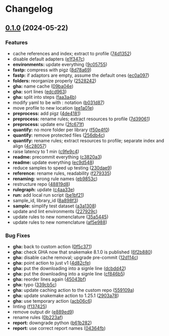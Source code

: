 # Changelog

## [0.1.0](https://github.com/3d-omics/ht_quant/compare/v0.0.1...v0.1.0) (2024-05-22)


### Features

* cache references and index; extract to profile ([74d1352](https://github.com/3d-omics/ht_quant/commit/74d1352794a1b9bcdb8da3e843f2bf37430705f7))
* disable default adapters ([e1f347c](https://github.com/3d-omics/ht_quant/commit/e1f347ccab8497274d30774e169515bd724851e0))
* **environments:** update everything ([9c05755](https://github.com/3d-omics/ht_quant/commit/9c057552caed6d8ffd673a6ce8a577f73cb7b7a0))
* **fastp:** compress with pigz ([8d78a69](https://github.com/3d-omics/ht_quant/commit/8d78a69b82417cb91344379307dd9899da4b2dda))
* **fastp:** if adaptors are empty, assume the default ones ([ec0a097](https://github.com/3d-omics/ht_quant/commit/ec0a097727b671872058aeb33db381afd0b51c49))
* **folders:** reorganize properly ([2528242](https://github.com/3d-omics/ht_quant/commit/252824269b7f802cb56d5371bce22bc70a04948b))
* **gha:** name cache ([09ba04e](https://github.com/3d-omics/ht_quant/commit/09ba04e838c06c79fa33b76ae3605f92adcc0f1d))
* **gha:** sort lines ([edcd963](https://github.com/3d-omics/ht_quant/commit/edcd96396c45553d237b64ffe2d7be283f0ed527))
* **gha:** split into steps ([faa3a4b](https://github.com/3d-omics/ht_quant/commit/faa3a4ba5fbb5cf2733d59cabe547e23b4912401))
* modify yaml to be with : notation ([b031d87](https://github.com/3d-omics/ht_quant/commit/b031d87b3ad05e030ff993319484c1e191922dd9))
* move profile to new location ([ee1a01e](https://github.com/3d-omics/ht_quant/commit/ee1a01ec22be2faccfdd1aa5de7a7f2681c7a4bd))
* **preprocess:** add pigz ([4de4181](https://github.com/3d-omics/ht_quant/commit/4de4181b7bb41df09888c076f8194bc8468ba990))
* **preprocess:** rename rules; extract resources to profile ([7d39061](https://github.com/3d-omics/ht_quant/commit/7d39061b22f63e6663ecca6624a55ffc815d8be7))
* **preprocess:** update env ([2fc671f](https://github.com/3d-omics/ht_quant/commit/2fc671fda3d29e628778e7ecc45eb036588dd8de))
* **quantify:** no more folder per library ([f50e4f0](https://github.com/3d-omics/ht_quant/commit/f50e4f047fbdd27d7408a3bb7d294d632fe9eae8))
* **quantify:** remove protected files ([256db4c](https://github.com/3d-omics/ht_quant/commit/256db4cf7a7ecde6b4fae091dcc58ec794d10b64))
* **quantify:** rename rules; extract resources to profile; separate index and align ([4c28057](https://github.com/3d-omics/ht_quant/commit/4c280577327a789f3c40456352e3c14818323e08))
* raise latency to 1 min ([c9fe9c4](https://github.com/3d-omics/ht_quant/commit/c9fe9c48f4d1be7fad49cf6f9ffd2087f86663ee))
* **readme:** precommit everything ([c3820a3](https://github.com/3d-omics/ht_quant/commit/c3820a3a9fa4d2511ac16ebc236ac191c87d6e52))
* **readme:** update everything ([ec9d548](https://github.com/3d-omics/ht_quant/commit/ec9d54884163550e9616ae8bc49dc48813cab5dc))
* reduce samples to speed up testing ([230dae9](https://github.com/3d-omics/ht_quant/commit/230dae9e027ce681a3647af7bf96456b91295b81))
* **reference:** rename rules, readability ([f279335](https://github.com/3d-omics/ht_quant/commit/f2793352c7c652499f57e7292e84dff18921a9bd))
* **renaming:** wrong rule names ([eb9853c](https://github.com/3d-omics/ht_quant/commit/eb9853c2f95e6dbdbdcb74196eafce41fed7ee0c))
* restructure repo ([48819d8](https://github.com/3d-omics/ht_quant/commit/48819d85a90cbb43cbfcf555f9758ace5bd41a6b))
* **rulegraph:** update ([c4aa33e](https://github.com/3d-omics/ht_quant/commit/c4aa33ec0692ad5c0e15c2abcf36175e37e21991))
* **run:** add local run script ([be1bf21](https://github.com/3d-omics/ht_quant/commit/be1bf214a2eb891961e312f4338642cb4c7583c8))
* sample_id, library_id ([8a898f3](https://github.com/3d-omics/ht_quant/commit/8a898f33be07d6d4a92120458b3fc1a2b63c66ef))
* **sample:** simplify test dataset ([a3a1308](https://github.com/3d-omics/ht_quant/commit/a3a130873d50e22203f14a5c99323126721715a0))
* update and lint environments ([227929c](https://github.com/3d-omics/ht_quant/commit/227929c7376e0b6093a08cd0cb95f033a692818e))
* update rules to new nomenclature ([35a5445](https://github.com/3d-omics/ht_quant/commit/35a544590b7ebe84a20c99317e92eb3021b4711e))
* update rules to new nomenclature ([af5e988](https://github.com/3d-omics/ht_quant/commit/af5e988fc9477f96b012f8b962904cd6ba2e55c5))


### Bug Fixes

* **gha:** back to custom action ([0f5c371](https://github.com/3d-omics/ht_quant/commit/0f5c3713628c70ccc527e26eb8f3696c64da8b71))
* **gha:** check GHA now that snakemake 8.1.0 is published ([6f2b880](https://github.com/3d-omics/ht_quant/commit/6f2b88084037ef6260cb37973ccbc594d74ab1ac))
* **gha:** disable cache removal; upgrade pre-commit ([12d114c](https://github.com/3d-omics/ht_quant/commit/12d114ce44594dfba3e7d3d5b9fd8d400059866f))
* **gha:** point action to just v1 ([4d82cfe](https://github.com/3d-omics/ht_quant/commit/4d82cfe2cbcefb7b43a233b5e8a54d0b32482e96))
* **gha:** put the downloading into a signle line ([dcbdd42](https://github.com/3d-omics/ht_quant/commit/dcbdd4266bd47aecf269e087a8fb9ff5b039fe5e))
* **gha:** put the downloading into a signle line ([cf846b5](https://github.com/3d-omics/ht_quant/commit/cf846b52977d23b7570d736a5740e633e2ecdbb0))
* **gha:** reorder lines again ([45043bf](https://github.com/3d-omics/ht_quant/commit/45043bfc5cae35f1d093378bfe018a6b38576141))
* **gha:** typo ([339cb5c](https://github.com/3d-omics/ht_quant/commit/339cb5c2f5381150ffac77a711d063bb7d1acc7f))
* **gha:** update caching action to the custom repo ([559109a](https://github.com/3d-omics/ht_quant/commit/559109aa4e20393ee68057d42582fecdb2b2331f))
* **gha:** update snakemake action to 1.25.1 ([2903a78](https://github.com/3d-omics/ht_quant/commit/2903a78b301908c79dfb8002b6c0b5c6ccaaf98b))
* **gha:** use temporary action ([acb06c6](https://github.com/3d-omics/ht_quant/commit/acb06c65a49d9771f63e45f376bdfe8bcc2d0791))
* linting ([f137425](https://github.com/3d-omics/ht_quant/commit/f137425c035d00616107713f3ea9b2e486aa5263))
* remove output dir ([e889ed9](https://github.com/3d-omics/ht_quant/commit/e889ed932b64d8f1ed2010579d019811f5fe20f3))
* rename rules ([0b223af](https://github.com/3d-omics/ht_quant/commit/0b223af98b2d41322e6c8abb591ce59f14b50266))
* **report:** downgrade python ([b61b282](https://github.com/3d-omics/ht_quant/commit/b61b282c7552c2e08e8d3113c02c0c74c2ff4437))
* **report:** use correct report names ([04364fb](https://github.com/3d-omics/ht_quant/commit/04364fb11bbc9a1fc7cf29701d5411aca7f4c946))
